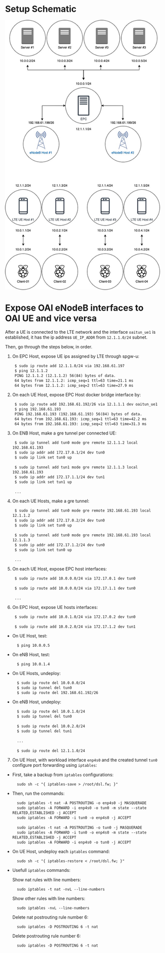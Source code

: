 # Setup Schematic

![Setup Schematic](lte_routing_schematic_new.jpg "Setup Schematic")

# Expose OAI eNodeB interfaces to OAI UE and vice versa


After a UE is connected to the LTE network and the interface `oaitun_ue1` is established, it has the ip address `UE_IP_ADDR` from `12.1.1.0/24` subnet. 

Then, go through the steps below, in order.

1. On EPC Host, expose UE ips assigned by LTE through spgw-u:

		$ sudo ip route add 12.1.1.0/24 via 192.168.61.197
		$ ping 12.1.1.2
		PING 12.1.1.2 (12.1.1.2) 56(84) bytes of data.
		64 bytes from 12.1.1.2: icmp_seq=1 ttl=63 time=21.1 ms
		64 bytes from 12.1.1.2: icmp_seq=2 ttl=63 time=27.9 ms

2. On each UE Host, expose EPC Host docker bridge interface by:
		
		$ sudo ip route add 192.168.61.192/26 via 12.1.1.1 dev oaitun_ue1
		$ ping 192.168.61.193
		PING 192.168.61.193 (192.168.61.193) 56(84) bytes of data.
		64 bytes from 192.168.61.193: icmp_seq=1 ttl=63 time=42.2 ms
		64 bytes from 192.168.61.193: icmp_seq=2 ttl=63 time=31.3 ms

3. On ENB Host, make a gre tunnel per connected UE:

		$ sudo ip tunnel add tun0 mode gre remote 12.1.1.2 local 192.168.61.193
		$ sudo ip addr add 172.17.0.1/24 dev tun0
		$ sudo ip link set tun0 up
		
		$ sudo ip tunnel add tun1 mode gre remote 12.1.1.3 local 192.168.61.193
		$ sudo ip addr add 172.17.1.1/24 dev tun1
		$ sudo ip link set tun1 up
		
		...

4. On each UE Hosts, make a gre tunnel:

		$ sudo ip tunnel add tun0 mode gre remote 192.168.61.193 local 12.1.1.2
		$ sudo ip addr add 172.17.0.2/24 dev tun0
		$ sudo ip link set tun0 up
		
		$ sudo ip tunnel add tun0 mode gre remote 192.168.61.193 local 12.1.1.3
		$ sudo ip addr add 172.17.1.2/24 dev tun0
		$ sudo ip link set tun0 up
		
		...
	
5. On each UE Host, expose EPC host interfaces:
	
		$ sudo ip route add 10.0.0.0/24 via 172.17.0.1 dev tun0
		
		$ sudo ip route add 10.0.0.0/24 via 172.17.1.1 dev tun0
		
		...
	
6. On EPC Host, expose UE hosts interfaces:
	
		$ sudo ip route add 10.0.1.0/24 via 172.17.0.2 dev tun0
		
		$ sudo ip route add 10.0.2.0/24 via 172.17.1.2 dev tun1

- On UE Host, test:

		$ ping 10.0.0.5

- On eNB Host, test:

		$ ping 10.0.1.4

- On UE Hosts, undeploy:		
	
		$ sudo ip route del 10.0.0.0/24
		$ sudo ip tunnel del tun0
		$ sudo ip route del 192.168.61.192/26

- On eNB Host, undeploy:
	
		$ sudo ip route del 10.0.1.0/24
		$ sudo ip tunnel del tun0
		
		$ sudo ip route del 10.0.2.0/24
		$ sudo ip tunnel del tun1
		
		...
		
		$ sudo ip route del 12.1.1.0/24
		
		
7. On UE Host, with workload interface `enp4s0` and the created tunnel `tun0` configure port forwarding using `iptables`:

- First, take a backup from `iptables` configurations:

		sudo sh -c "{ iptables-save > /root/dsl.fw; }"
		
- Then, run the commands:

		sudo iptables -t nat -A POSTROUTING -o enp4s0 -j MASQUERADE
		sudo iptables -A FORWARD -i enp4s0 -o tun0 -m state --state RELATED,ESTABLISHED -j ACCEPT
		sudo iptables -A FORWARD -i tun0 -o enp4s0 -j ACCEPT
		
		sudo iptables -t nat -A POSTROUTING -o tun0 -j MASQUERADE 
		sudo iptables -A FORWARD -i tun0 -o enp4s0 -m state --state RELATED,ESTABLISHED -j ACCEPT
		sudo iptables -A FORWARD -i enp4s0 -o tun0 -j ACCEPT

- On UE Host, undeploy each `iptables` command:

		sudo sh -c "{ iptables-restore < /root/dsl.fw; }"

- Usefull `iptables` commands:

	Show nat rules with line numbers:
	
		sudo iptables -t nat -nvL --line-numbers
		
	Show other rules with line numbers:
	
		sudo iptables -nvL --line-numbers
		
	Delete nat postrouting rule number 6:
	
		sudo iptables -D POSTROUTING 6 -t nat

	Delete postrouting rule number 6:
	
		sudo iptables -D POSTROUTING 6 -t nat
